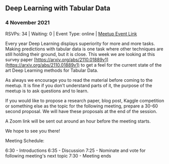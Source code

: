 ## Deep Learning with Tabular Data
### 4 November 2021
RSVPs: 34 | Waiting: 0 | Event Type: online | [Meetup Event Link](https://www.meetup.com/Data-Science-Discussion-Auckland/events/281417322)

Every year Deep Learning displays superiority for more and more tasks. Making predictions with tabular data is one task where other techniques are still holding their ground, but it is close. This week we are looking at this survey paper [https://arxiv.org/abs/2110.01889v1](https://arxiv.org/abs/2110.01889v1) to get a feel for the current state of the art Deep Learning methods for Tabular Data.

As always we encourage you to read the material before coming to the meetup. It is fine if you don't understand parts of it, the purpose of the meetup is to ask questions and to learn.

If you would like to propose a research paper, blog post, Kaggle competition or something else as the topic for the following meeting, prepare a 30-60 second proposal. We will have these proposals at the end of the session.

A Zoom link will be sent out around an hour before the meeting starts.

We hope to see you there!

Meeting Schedule:

6:30 - Introductions
6:35 - Discussion
7:25 - Nominate and vote for following meeting's next topic
7:30 - Meeting ends
